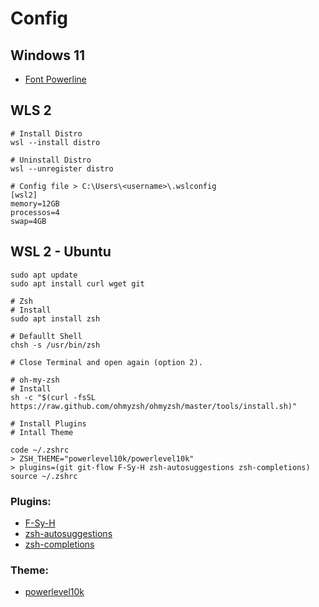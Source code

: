 # Config

## Windows 11
  - [Font Powerline](https://gist.github.com/stramel/658d702f3af8a86a6fe8b588720e0e23)

## WLS 2
    
    # Install Distro
    wsl --install distro

    # Uninstall Distro
    wsl --unregister distro
    
    # Config file > C:\Users\<username>\.wslconfig
    [wsl2]
    memory=12GB
    processos=4
    swap=4GB


## WSL 2 - Ubuntu
  
    sudo apt update
    sudo apt install curl wget git
  
    # Zsh
    # Install
    sudo apt install zsh

    # Defaullt Shell
    chsh -s /usr/bin/zsh

    # Close Terminal and open again (option 2).

    # oh-my-zsh
    # Install
    sh -c "$(curl -fsSL https://raw.github.com/ohmyzsh/ohmyzsh/master/tools/install.sh)"
    
    # Install Plugins
    # Intall Theme

    code ~/.zshrc
    > ZSH_THEME="powerlevel10k/powerlevel10k"
    > plugins=(git git-flow F-Sy-H zsh-autosuggestions zsh-completions)
    source ~/.zshrc

### Plugins: 
  - [F-Sy-H](https://github.com/zdharma/fast-syntax-highlighting)
  - [zsh-autosuggestions](https://github.com/zsh-users/zsh-autosuggestions)
  - [zsh-completions](https://github.com/zsh-users/zsh-completions)
 
### Theme:
  - [powerlevel10k](https://github.com/romkatv/powerlevel10k)
